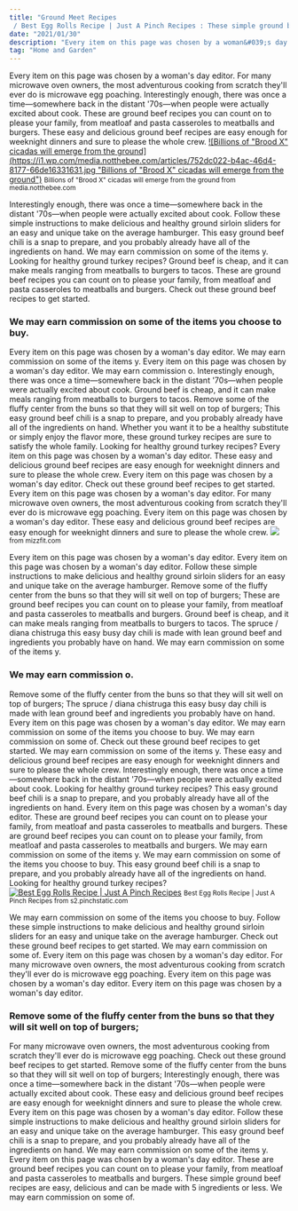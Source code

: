 ```yaml
---
title: "Ground Meet Recipes / Best Egg Rolls Recipe | Just A Pinch Recipes : These simple ground beef recipes are easy, delicious and can be made with 5 ingredients or less."
date: "2021/01/30"
description: "Every item on this page was chosen by a woman&#039;s day editor."
tag: "Home and Garden"
---
```


Every item on this page was chosen by a woman's day editor. For many microwave oven owners, the most adventurous cooking from scratch they'll ever do is microwave egg poaching. Interestingly enough, there was once a time—somewhere back in the distant '70s—when people were actually excited about cook. These are ground beef recipes you can count on to please your family, from meatloaf and pasta casseroles to meatballs and burgers. These easy and delicious ground beef recipes are easy enough for weeknight dinners and sure to please the whole crew.
[![Billions of "Brood X" cicadas will emerge from the ground](https://i1.wp.com/media.notthebee.com/articles/752dc022-b4ac-46d4-8177-66de16331631.jpg "Billions of "Brood X" cicadas will emerge from the ground")](https://i1.wp.com/media.notthebee.com/articles/752dc022-b4ac-46d4-8177-66de16331631.jpg)
<small>Billions of "Brood X" cicadas will emerge from the ground from media.notthebee.com</small>

Interestingly enough, there was once a time—somewhere back in the distant '70s—when people were actually excited about cook. Follow these simple instructions to make delicious and healthy ground sirloin sliders for an easy and unique take on the average hamburger. This easy ground beef chili is a snap to prepare, and you probably already have all of the ingredients on hand. We may earn commission on some of the items y. Looking for healthy ground turkey recipes? Ground beef is cheap, and it can make meals ranging from meatballs to burgers to tacos. These are ground beef recipes you can count on to please your family, from meatloaf and pasta casseroles to meatballs and burgers. Check out these ground beef recipes to get started.

### We may earn commission on some of the items you choose to buy.
Every item on this page was chosen by a woman's day editor. We may earn commission on some of the items y. Every item on this page was chosen by a woman's day editor. We may earn commission o. Interestingly enough, there was once a time—somewhere back in the distant '70s—when people were actually excited about cook. Ground beef is cheap, and it can make meals ranging from meatballs to burgers to tacos. Remove some of the fluffy center from the buns so that they will sit well on top of burgers; This easy ground beef chili is a snap to prepare, and you probably already have all of the ingredients on hand. Whether you want it to be a healthy substitute or simply enjoy the flavor more, these ground turkey recipes are sure to satisfy the whole family. Looking for healthy ground turkey recipes? Every item on this page was chosen by a woman's day editor. These easy and delicious ground beef recipes are easy enough for weeknight dinners and sure to please the whole crew. Every item on this page was chosen by a woman's day editor.
Check out these ground beef recipes to get started. Every item on this page was chosen by a woman's day editor. For many microwave oven owners, the most adventurous cooking from scratch they'll ever do is microwave egg poaching. Every item on this page was chosen by a woman's day editor. These easy and delicious ground beef recipes are easy enough for weeknight dinners and sure to please the whole crew.
[![](https://i1.wp.com/mizzfit.com/Public/Files/post/new_york_city_marathon_2009_677c927137.jpg "")](https://i1.wp.com/mizzfit.com/Public/Files/post/new_york_city_marathon_2009_677c927137.jpg)
<small> from mizzfit.com</small>

Every item on this page was chosen by a woman's day editor. Every item on this page was chosen by a woman's day editor. Follow these simple instructions to make delicious and healthy ground sirloin sliders for an easy and unique take on the average hamburger. Remove some of the fluffy center from the buns so that they will sit well on top of burgers; These are ground beef recipes you can count on to please your family, from meatloaf and pasta casseroles to meatballs and burgers. Ground beef is cheap, and it can make meals ranging from meatballs to burgers to tacos. The spruce / diana chistruga this easy busy day chili is made with lean ground beef and ingredients you probably have on hand. We may earn commission on some of the items y.

### We may earn commission o.
Remove some of the fluffy center from the buns so that they will sit well on top of burgers; The spruce / diana chistruga this easy busy day chili is made with lean ground beef and ingredients you probably have on hand. Every item on this page was chosen by a woman's day editor. We may earn commission on some of the items you choose to buy. We may earn commission on some of. Check out these ground beef recipes to get started. We may earn commission on some of the items y. These easy and delicious ground beef recipes are easy enough for weeknight dinners and sure to please the whole crew. Interestingly enough, there was once a time—somewhere back in the distant '70s—when people were actually excited about cook. Looking for healthy ground turkey recipes? This easy ground beef chili is a snap to prepare, and you probably already have all of the ingredients on hand. Every item on this page was chosen by a woman's day editor. These are ground beef recipes you can count on to please your family, from meatloaf and pasta casseroles to meatballs and burgers.
These are ground beef recipes you can count on to please your family, from meatloaf and pasta casseroles to meatballs and burgers. We may earn commission on some of the items y. We may earn commission on some of the items you choose to buy. This easy ground beef chili is a snap to prepare, and you probably already have all of the ingredients on hand. Looking for healthy ground turkey recipes?
[![Best Egg Rolls Recipe | Just A Pinch Recipes](https://i0.wp.com/s2.pinchstatic.com/images/recipe/1/0/6/0/9/7/i.3.mLfddLzFjATnWbPPjyddQmJC7Fb0HRZmDZMEEdUDVos..jpg "Best Egg Rolls Recipe | Just A Pinch Recipes")](https://i0.wp.com/s2.pinchstatic.com/images/recipe/1/0/6/0/9/7/i.3.mLfddLzFjATnWbPPjyddQmJC7Fb0HRZmDZMEEdUDVos..jpg)
<small>Best Egg Rolls Recipe | Just A Pinch Recipes from s2.pinchstatic.com</small>

We may earn commission on some of the items you choose to buy. Follow these simple instructions to make delicious and healthy ground sirloin sliders for an easy and unique take on the average hamburger. Check out these ground beef recipes to get started. We may earn commission on some of. Every item on this page was chosen by a woman's day editor. For many microwave oven owners, the most adventurous cooking from scratch they'll ever do is microwave egg poaching. Every item on this page was chosen by a woman's day editor. Every item on this page was chosen by a woman's day editor.

### Remove some of the fluffy center from the buns so that they will sit well on top of burgers;
For many microwave oven owners, the most adventurous cooking from scratch they'll ever do is microwave egg poaching. Check out these ground beef recipes to get started. Remove some of the fluffy center from the buns so that they will sit well on top of burgers; Interestingly enough, there was once a time—somewhere back in the distant '70s—when people were actually excited about cook. These easy and delicious ground beef recipes are easy enough for weeknight dinners and sure to please the whole crew. Every item on this page was chosen by a woman's day editor. Follow these simple instructions to make delicious and healthy ground sirloin sliders for an easy and unique take on the average hamburger. This easy ground beef chili is a snap to prepare, and you probably already have all of the ingredients on hand. We may earn commission on some of the items y. Every item on this page was chosen by a woman's day editor. These are ground beef recipes you can count on to please your family, from meatloaf and pasta casseroles to meatballs and burgers. These simple ground beef recipes are easy, delicious and can be made with 5 ingredients or less. We may earn commission on some of.